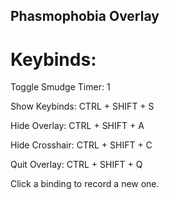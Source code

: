 ## Phasmophobia Overlay

# Keybinds:
Toggle Smudge Timer: 1

Show Keybinds: CTRL + SHIFT + S

Hide Overlay: CTRL + SHIFT + A

Hide Crosshair: CTRL + SHIFT + C

Quit Overlay: CTRL + SHIFT + Q



Click a binding to record a new one.

